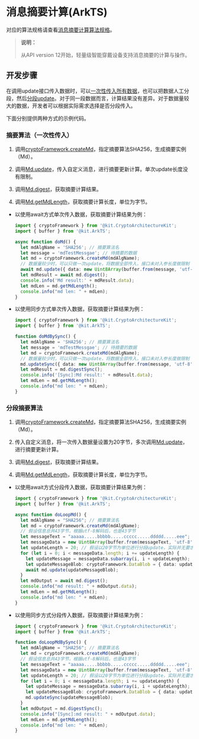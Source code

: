 # 消息摘要计算(ArkTS)

对应的算法规格请查看[消息摘要计算算法规格](crypto-generate-message-digest-overview.md#支持的算法与规格)。

> **说明：**
> 
> 从API version 12开始，轻量级智能穿戴设备支持消息摘要的计算与操作。

## 开发步骤

在调用update接口传入数据时，可以[一次性传入所有数据](#摘要算法一次性传入)，也可以把数据人工分段，然后[分段update](#分段摘要算法)。对于同一段数据而言，计算结果没有差异。对于数据量较大的数据，开发者可以根据实际需求选择是否分段传入。

下面分别提供两种方式的示例代码。


### 摘要算法（一次性传入）

1. 调用[cryptoFramework.createMd](../../reference/apis-crypto-architecture-kit/js-apis-cryptoFramework.md#cryptoframeworkcreatemd)，指定摘要算法SHA256，生成摘要实例（Md）。

2. 调用[Md.update](../../reference/apis-crypto-architecture-kit/js-apis-cryptoFramework.md#update-6)，传入自定义消息，进行摘要更新计算。单次update长度没有限制。

3. 调用[Md.digest](../../reference/apis-crypto-architecture-kit/js-apis-cryptoFramework.md#digest)，获取摘要计算结果。

4. 调用[Md.getMdLength](../../reference/apis-crypto-architecture-kit/js-apis-cryptoFramework.md#getmdlength)，获取摘要计算长度，单位为字节。

- 以使用await方式单次传入数据，获取摘要计算结果为例：

  ```ts
  import { cryptoFramework } from '@kit.CryptoArchitectureKit';
  import { buffer } from '@kit.ArkTS';

  async function doMd() {
    let mdAlgName = 'SHA256'; // 摘要算法名
    let message = 'mdTestMessgae'; // 待摘要的数据
    let md = cryptoFramework.createMd(mdAlgName);
    // 数据量较少时，可以只做一次update，将数据全部传入，接口未对入参长度做限制
    await md.update({ data: new Uint8Array(buffer.from(message, 'utf-8').buffer) });
    let mdResult = await md.digest();
    console.info('Md result:' + mdResult.data);
    let mdLen = md.getMdLength();
    console.info("md len: " + mdLen);
  }
  ```

- 以使用同步方式单次传入数据，获取摘要计算结果为例：

  ```ts
  import { cryptoFramework } from '@kit.CryptoArchitectureKit';
  import { buffer } from '@kit.ArkTS';

  function doMdBySync() {
    let mdAlgName = 'SHA256'; // 摘要算法名
    let message = 'mdTestMessgae'; // 待摘要的数据
    let md = cryptoFramework.createMd(mdAlgName);
    // 数据量较少时，可以只做一次update，将数据全部传入，接口未对入参长度做限制
    md.updateSync({ data: new Uint8Array(buffer.from(message, 'utf-8').buffer) });
    let mdResult = md.digestSync();
    console.info('[Sync]:Md result:' + mdResult.data);
    let mdLen = md.getMdLength();
    console.info("md len: " + mdLen);
  }
  ```

### 分段摘要算法

1. 调用[cryptoFramework.createMd](../../reference/apis-crypto-architecture-kit/js-apis-cryptoFramework.md#cryptoframeworkcreatemd)，指定摘要算法SHA256，生成摘要实例（Md）。

2. 传入自定义消息，将一次传入数据量设置为20字节，多次调用[Md.update](../../reference/apis-crypto-architecture-kit/js-apis-cryptoFramework.md#update-7)，进行摘要更新计算。

3. 调用[Md.digest](../../reference/apis-crypto-architecture-kit/js-apis-cryptoFramework.md#digest-1)，获取摘要计算结果。

4. 调用[Md.getMdLength](../../reference/apis-crypto-architecture-kit/js-apis-cryptoFramework.md#getmdlength)，获取摘要计算长度，单位为字节。

- 以使用await方式分段传入数据，获取摘要计算结果为例：

  ```ts
  import { cryptoFramework } from '@kit.CryptoArchitectureKit';
  import { buffer } from '@kit.ArkTS';

  async function doLoopMd() {
    let mdAlgName = "SHA256"; // 摘要算法名
    let md = cryptoFramework.createMd(mdAlgName);
    // 假设信息总共43字节，根据utf-8解码后，也是43字节
    let messageText = "aaaaa.....bbbbb.....ccccc.....ddddd.....eee";
    let messageData = new Uint8Array(buffer.from(messageText, 'utf-8').buffer);
    let updateLength = 20; // 假设以20字节为单位进行分段update，实际并无要求
    for (let i = 0; i < messageData.length; i += updateLength) {
      let updateMessage = messageData.subarray(i, i + updateLength);
      let updateMessageBlob: cryptoFramework.DataBlob = { data: updateMessage };
      await md.update(updateMessageBlob);
    }
    let mdOutput = await md.digest();
    console.info("md result: " + mdOutput.data);
    let mdLen = md.getMdLength();
    console.info("md len: " + mdLen);
  }
  ```

- 以使用同步方式分段传入数据，获取摘要计算结果为例：

  ```ts
  import { cryptoFramework } from '@kit.CryptoArchitectureKit';
  import { buffer } from '@kit.ArkTS';

  function doLoopMdBySync() {
    let mdAlgName = "SHA256"; // 摘要算法名
    let md = cryptoFramework.createMd(mdAlgName);
    // 假设信息总共43字节，根据utf-8解码后，也是43字节
    let messageText = "aaaaa.....bbbbb.....ccccc.....ddddd.....eee";
    let messageData = new Uint8Array(buffer.from(messageText, 'utf-8').buffer);
    let updateLength = 20; // 假设以20字节为单位进行分段update，实际并无要求
    for (let i = 0; i < messageData.length; i += updateLength) {
      let updateMessage = messageData.subarray(i, i + updateLength);
      let updateMessageBlob: cryptoFramework.DataBlob = { data: updateMessage };
      md.updateSync(updateMessageBlob);
    }
    let mdOutput = md.digestSync();
    console.info("[Sync]:md result: " + mdOutput.data);
    let mdLen = md.getMdLength();
    console.info("md len: " + mdLen);
  }
  ```
